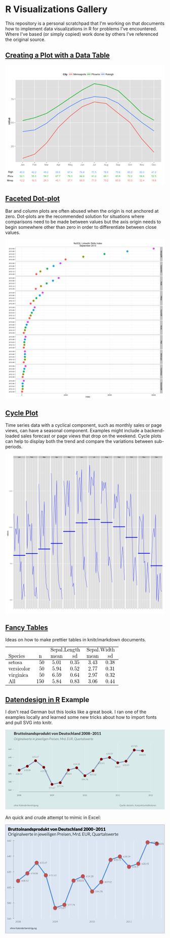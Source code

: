# R Visualizations Gallery

This repository is a personal scratchpad that I'm working on that documents how to implement data visualizations in R for problems I've encountered. Where I've based (or simply copied) work done by others I've referenced the original source.

## [Creating a Plot with a Data Table](http://github.com/rbdixon/R-visualizations/blob/master/plot_with_data_table.R)

![Plot with data table](plot_with_data_table.png)

## [Faceted Dot-plot](http://github.com/rbdixon/R-visualizations/blob/master/faceted_dot_plot.R)

Bar and column plots are often abused when the origin is not anchored at zero. Dot-plots are the recommended solution for situations where comparisons need to be made between values but the axis origin needs to begin somewhere other than zero in order to differentiate between close values.

![Faceted Dot-plot](faceted_dot_plot.png)

## [Cycle Plot](http://github.com/rbdixon/R-visualizations/blob/master/cycle_plot.R)

Time series data with a cyclical component, such as monthly sales or page views, can have a seasonal component. Examples might include a backend-loaded sales forecast or page views that drop on the weekend. Cycle plots can help to display both the trend and compare the variations between sub-periods.

![Cycle Plot](cycle_plot.png)

## [Fancy Tables](http://github.com/rbdixon/R-visualizations/blob/master/rmarkdown_fancytables.md)

Ideas on how to make prettier tables in knitr/markdown documents.

![Fancy table](rmarkdown_fancytables.png)

## [Datendesign in R](http://www.datendesign-r.de/) Example

I don't read German but this looks like a great book. I ran one of the examples locally and learned some new tricks about how to import fonts and pull SVG into knitr.

![Quartal Line](quartal_line.png)

An quick and crude attempt to mimic in Excel:

![Quartal Line Excel](quartal_line_excel.png)